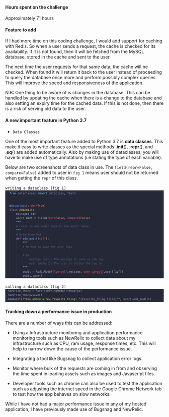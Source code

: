 #### Hours spent on the challenge
Approximately 71 hours

#### Feature to add

If I had more time on this coding challenge, I would add support for caching with Redis. So when a user sends a request, the cache is checked for its availability. If it is not found, then it will be fetched from the MySQL database, stored in the cache and sent to the user.

The next time the user requests for that same data, the cache will be checked. When found it will return it back to the user instead of proceeding to query the database once more and perform possibly complex queries. This will improve the speed and responsiveness of the application.

N.B: One thing to be aware of is changes in the database. This can be handled by updating the cache when there is a change to the database and also setting an expiry time for the cached data. If this is not done, then there is a risk of serving old data to the user.

#### A new important feature in Python 3.7

- `Data Classes`

One of the most important feature added to Python 3.7 is **data classes**. This make it easy to write classes as the special methods .__init__(), .__repr__(), and .__eq__() are added automatically. Also by making use of dataclasses, you will have to make use of type annotations (i.e stating the type of each variable).

Below are two screenshots of data class in use. The `field(repr=False, compare=False)` added to user in `fig 1` means user should not be returned when getting the `repr` of this class.

`writing a dataclass (fig 1)`
![breakpoint](dataclass_declaration.png)

`calling a dataclass (fig 2)`
![breakpoint](calling_a_dataclass.png)

#### Tracking down a performance issue in production

There are a number of ways this can be addressed:

- Using a Infrastructure monitoring and application performance monitoring tools such as NewRelic to collect data about my infrastructure such as CPU, ram usage, response times, etc.  This will help to narrow down the cause of the performance issue.

- Integrating a tool like Bugsnag to collect application error logs.

- Monitor where bulk of the requests are coming in from and observing the time spent in loading assets such as images and Javascript files.

- Developer tools such as chrome can also be used to test the application such as adjusting the internet speed in the Google Chrome Network tab to test how the app behaves on slow networks.

While I have not had a major performance issue in any of my hosted application, I have previously made use of Bugsnag and NewRelic.
